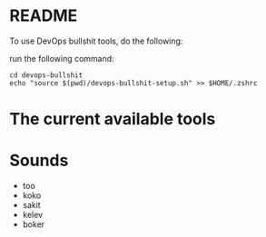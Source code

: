 # README #

To use DevOps bullshit tools, do the following:

run the following command:

```
cd devops-bullshit
echo "source $(pwd)/devops-bullshit-setup.sh" >> $HOME/.zshrc
```

# The current available tools

Sounds
======
* too
* koko
* sakit
* kelev
* boker
